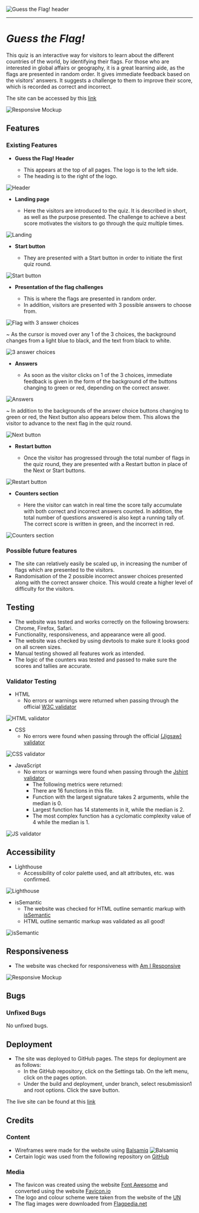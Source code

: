 ![Guess the Flag! header](documentation/guess_the_flag_header.png)

---

# *Guess the Flag!*

This quiz is an interactive way for visitors to learn about the different countries of the world, by identifying their flags.
For those who are interested in global affairs or geography, it is a great learning aide, as the flags are presented in random order.  It gives immediate feedback based on the visitors' answers.  It suggests a challenge to them to improve their score, which is recorded as correct and incorrect.

The site can be accessed by this [link](https://jarlathmacs.github.io/guess-the-flag)

![Responsive Mockup](documentation/responsive_mockup.png)

## Features 

### Existing Features

- __Guess the Flag! Header__

  - This appears at the top of all pages.  The logo is to the left side.  
  - The heading is to the right of the logo.

![Header](documentation/guess_the_flag_header.png)

- __Landing page__

  - Here the visitors are introduced to the quiz.  It is described in short, as well as the purpose presented.  The challenge to achieve a best score motivates the visitors to go through the quiz multiple times.
  
![Landing](documentation/guess_the_flag_intro_text.png)

- __Start button__

  - They are presented with a Start button in order to initiate the first quiz round. 

![Start button](documentation/guess_the_flag_start_button.png)

- __Presentation of the flag challenges__

  - This is where the flags are presented in random order.
  - In addition, visitors are presented with 3 possible answers to choose from.

![Flag with 3 answer choices](documentation/guess_the_flag_question.png)

  ~ As the cursor is moved over any 1 of the 3 choices, the background changes from a light blue to black, and the text from black to white.
  
![3 answer choices](documentation/guess_the_flag_question_hover.png)

- __Answers__

  - As soon as the visitor clicks on 1 of the 3 choices, immediate feedback is given in the form of the background of the buttons changing to green or red, depending on the correct answer.  

![Answers](documentation/guess_the_flag_answer.png)

  ~ In addition to the backgrounds of the answer choice buttons changing to green or red, the Next button also appears below them.  This allows the visitor to advance to the next flag in the quiz round.

![Next button](documentation/guess_the_flag_next_button.png)

- __Restart button__

  - Once the visitor has progressed through the total number of flags in the quiz round, they are presented with a Restart button in place of the Next or Start buttons.

![Restart button](documentation/guess_the_flag_restart_button.png)

- __Counters section__

  - Here the visitor can watch in real time the score tally accumulate with both correct and incorrect answers counted.  In addition, the total number of questions answered is also kept a running tally of.  The correct score is written in green, and the incorrect in red. 

![Counters section](documentation/guess_the_flag_counters.png)

### Possible future features

- The site can relatively easily be scaled up, in increasing the number of flags which are presented to the visitors.
- Randomisation of the 2 possible incorrect answer choices presented along with the correct answer choice.  This would create a higher level of difficulty for the visitors.

## Testing 

- The website was tested and works correctly on the following browsers: Chrome, Firefox, Safari.
- Functionality, responsiveness, and appearance were all good.
- The website was checked by using devtools to make sure it looks good on all screen sizes.
- Manual testing showed all features work as intended.
- The logic of the counters was tested and passed to make sure the scores and tallies are accurate.

### Validator Testing 

- HTML
  - No errors or warnings were returned when passing through the official [W3C validator](https://validator.w3.org/nu/?doc=https%3A%2F%2Fjarlathmacs.github.io%2Fguess-the-flag%2F)

![HTML validator](documentation/guess_the_flag_w3c_html.png)

- CSS
  - No errors were found when passing through the official [(Jigsaw) validator](https://jigsaw.w3.org/css-validator/validator?uri=https%3A%2F%2Fjarlathmacs.github.io%2Fguess-the-flag%2F&profile=css3svg&usermedium=all&warning=1&vextwarning=&lang=en)

![CSS validator](documentation/guess_the_flag_w3c_css.png)

- JavaScript
  - No errors or warnings were found when passing through the [Jshint validator](https://jshint.com)
    - The following metrics were returned: 
    - There are 16 functions in this file.
    - Function with the largest signature takes 2 arguments, while the median is 0.
    - Largest function has 14 statements in it, while the median is 2.
    - The most complex function has a cyclomatic complexity value of 4 while the median is 1.

![JS validator](documentation/guess_the_flag_jshint.png)

## Accessibility

- Lighthouse
  - Accessibility of color palette used, and alt attributes, etc. was confirmed.

![Lighthouse](documentation/guess_the_flag_lighthouse.png)

- isSemantic
  - The website was checked for HTML outline semantic markup with [isSemantic](https://issemantic.net/schema-markup-validator)
  - HTML outline semantic markup was validated as all good!

![isSemantic](documentation/guess_the_flag_semantic.png)

## Responsiveness

- The website was checked for responsiveness with [Am I Responsive](https://ui.dev/amiresponsive?url=https://jarlathmacs.github.io/guess-the-flag)

![Responsive Mockup](documentation/responsive_mockup.png)

## Bugs

### Unfixed Bugs

No unfixed bugs.

## Deployment

- The site was deployed to GitHub pages.  The steps for deployment are as follows: 
  - In the GitHub repository, click on the Settings tab.  On the left menu, click on the pages option.
  - Under the build and deployment, under branch, select resubmission1 and root options.  Click the save button. 

The live site can be found at this [link](https://jarlathmacs.github.io/guess-the-flag)

## Credits 

### Content

- Wireframes were made for the website using [Balsamiq](https://balsamiq.com)
![Balsamiq](documentation/guess_the_flag_balsamiq.png)
- Certain logic was used from the following repository on [GitHub](https://github.com/WebDevSimplified/JavaScript-Quiz-App)

### Media

- The favicon was created using the website [Font Awesome](https://fontawesome.com/icons/flag?f=classic&s=solid&pc=%23009edb&sc=%23009edb) and converted using the website [Favicon.io](https://favicon.io/favicon-converter)
- The logo and colour scheme were taken from the website of the [UN](https://www.un.org/styleguide/pdf/UN_brand_identity_quick_guide_2020.pdf)
- The flag images were downloaded from [Flagpedia.net](https://flagcdn.com/h240-jpeg.zip)